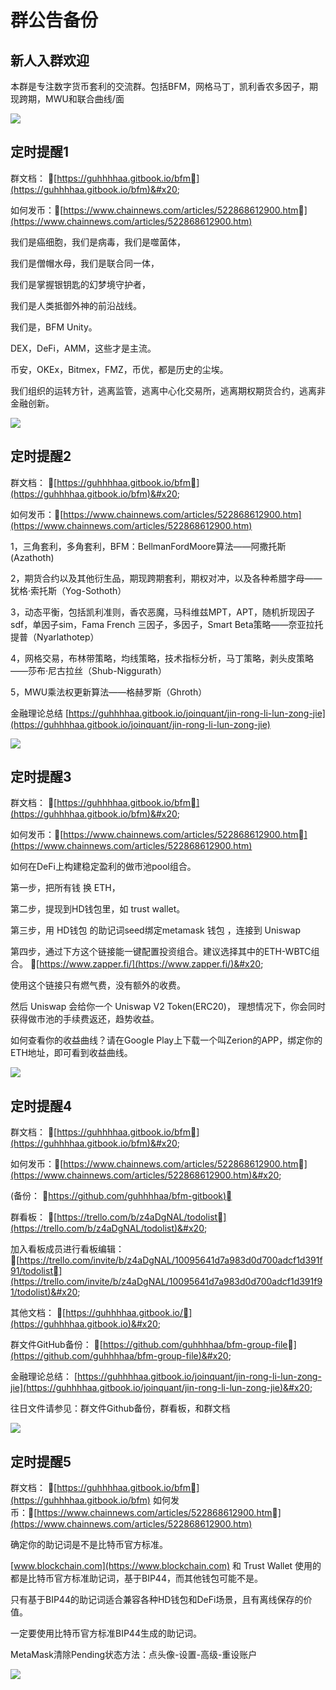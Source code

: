 # 群公告备份

## 新人入群欢迎

本群是专注数字货币套利的交流群。包括BFM，网格马丁，凯利香农多因子，期现跨期，MWU和联合曲线/面

![](<../../.gitbook/assets/image (11).png>)

## 定时提醒1

群文档： [https://guhhhhaa.gitbook.io/bfm](https://guhhhhaa.gitbook.io/bfm)&#x20;

如何发币：[https://www.chainnews.com/articles/522868612900.htm](https://www.chainnews.com/articles/522868612900.htm)

我们是癌细胞，我们是病毒，我们是噬菌体，

我们是僧帽水母，我们是联合同一体，

我们是掌握银钥匙的幻梦境守护者，

我们是人类抵御外神的前沿战线。

我们是，BFM Unity。

DEX，DeFi，AMM，这些才是主流。

币安，OKEx，Bitmex，FMZ，币优，都是历史的尘埃。

我们组织的运转方针，逃离监管，逃离中心化交易所，逃离期权期货合约，逃离非金融创新。

![](<../../.gitbook/assets/image (12).png>)

## 定时提醒2

群文档： [https://guhhhhaa.gitbook.io/bfm](https://guhhhhaa.gitbook.io/bfm)&#x20;

如何发币：[https://www.chainnews.com/articles/522868612900.htm](https://www.chainnews.com/articles/522868612900.htm)

1，三角套利，多角套利，BFM：BellmanFordMoore算法——阿撒托斯(Azathoth)&#x20;

2，期货合约以及其他衍生品，期现跨期套利，期权对冲，以及各种希腊字母——犹格·索托斯（Yog-Sothoth）&#x20;

3，动态平衡，包括凯利准则，香农恶魔，马科维兹MPT，APT，随机折现因子sdf，单因子sim，Fama French 三因子，多因子，Smart Beta策略——奈亚拉托提普（Nyarlathotep）&#x20;

4，网格交易，布林带策略，均线策略，技术指标分析，马丁策略，剥头皮策略——莎布·尼古拉丝（Shub-Niggurath）&#x20;

5，MWU乘法权更新算法——格赫罗斯（Ghroth）&#x20;

金融理论总结 [https://guhhhhaa.gitbook.io/joinquant/jin-rong-li-lun-zong-jie](https://guhhhhaa.gitbook.io/joinquant/jin-rong-li-lun-zong-jie)

![](<../../.gitbook/assets/image (13).png>)

## 定时提醒3

群文档： [https://guhhhhaa.gitbook.io/bfm](https://guhhhhaa.gitbook.io/bfm)&#x20;

如何发币：[https://www.chainnews.com/articles/522868612900.htm](https://www.chainnews.com/articles/522868612900.htm)

如何在DeFi上构建稳定盈利的做市池pool组合。&#x20;

第一步，把所有钱 换 ETH，&#x20;

第二步，提现到HD钱包里，如 trust wallet。&#x20;

第三步，用 HD钱包 的助记词seed绑定metamask 钱包 ，连接到 Uniswap&#x20;

第四步，通过下方这个链接能一键配置投资组合。建议选择其中的ETH-WBTC组合。 [https://www.zapper.fi/](https://www.zapper.fi/)&#x20;

使用这个链接只有燃气费，没有额外的收费。&#x20;

然后 Uniswap 会给你一个 Uniswap V2 Token(ERC20)， 理想情况下，你会同时获得做市池的手续费返还，趋势收益。&#x20;

如何查看你的收益曲线？请在Google Play上下载一个叫Zerion的APP，绑定你的ETH地址，即可看到收益曲线。

![](<../../.gitbook/assets/image (14).png>)

## 定时提醒4

群文档： [https://guhhhhaa.gitbook.io/bfm](https://guhhhhaa.gitbook.io/bfm)&#x20;

如何发币：[https://www.chainnews.com/articles/522868612900.htm](https://www.chainnews.com/articles/522868612900.htm)&#x20;

(备份： [https://github.com/guhhhhaa/bfm-gitbook)](https://github.com/guhhhhaa/bfm-gitbook\))&#x20;

群看板： [https://trello.com/b/z4aDgNAL/todolist](https://trello.com/b/z4aDgNAL/todolist)&#x20;

加入看板成员进行看板编辑： [https://trello.com/invite/b/z4aDgNAL/10095641d7a983d0d700adcf1d391f91/todolist](https://trello.com/invite/b/z4aDgNAL/10095641d7a983d0d700adcf1d391f91/todolist)&#x20;

其他文档： [https://guhhhhaa.gitbook.io/](https://guhhhhaa.gitbook.io)&#x20;

群文件GitHub备份： [https://github.com/guhhhhaa/bfm-group-file](https://github.com/guhhhhaa/bfm-group-file)&#x20;

金融理论总结： [https://guhhhhaa.gitbook.io/joinquant/jin-rong-li-lun-zong-jie](https://guhhhhaa.gitbook.io/joinquant/jin-rong-li-lun-zong-jie)&#x20;

往日文件请参见：群文件Github备份，群看板，和群文档

![](<../../.gitbook/assets/image (15).png>)

## 定时提醒5

群文档： [https://guhhhhaa.gitbook.io/bfm](https://guhhhhaa.gitbook.io/bfm) 如何发币：[https://www.chainnews.com/articles/522868612900.htm](https://www.chainnews.com/articles/522868612900.htm)

确定你的助记词是不是比特币官方标准。&#x20;

[www.blockchain.com](https://www.blockchain.com) 和 Trust Wallet 使用的都是比特币官方标准助记词，基于BIP44，而其他钱包可能不是。&#x20;

只有基于BIP44的助记词适合兼容各种HD钱包和DeFi场景，且有离线保存的价值。&#x20;

一定要使用比特币官方标准BIP44生成的助记词。&#x20;

MetaMask清除Pending状态方法：点头像-设置-高级-重设账户

![](<../../.gitbook/assets/image (16).png>)
